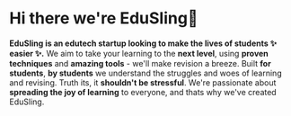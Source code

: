 # Hi there we're EduSling👋
**EduSling is an edutech startup looking to make the lives of students ✨ easier ✨.**
We aim to take your learning to the **next level**, using **proven techniques** and **amazing tools** - we'll make revision a breeze. Built **for students**, **by students** we understand the struggles and woes of learning and revising. 
Truth its, it **shouldn't be stressful**. We're passionate about **spreading the joy of learning** to everyone, and thats why we've created EduSling. 

